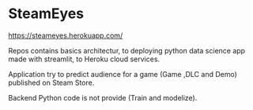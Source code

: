 # SteamEyes

https://steameyes.herokuapp.com/

Repos contains basics architectur, to deploying python data science app made with streamlit, to Heroku cloud services.

Application try to predict audience for a game (Game ,DLC and Demo) published on Steam Store.

Backend Python code is not provide (Train and modelize).

